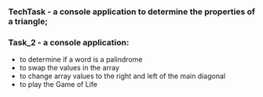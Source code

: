 ### TechTask - a console application to determine the properties of a triangle;

### Task_2 - a console application:
- to determine if a word is a palindrome
- to swap the values in the array
- to change array values to the right and left of the main diagonal
- to play the Game of Life

